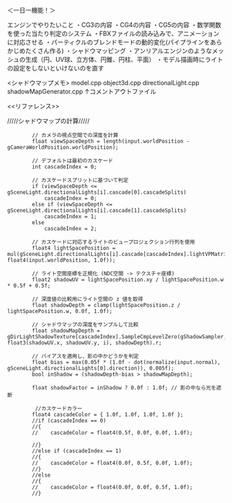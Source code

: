 ＜一日一機能！＞

エンジンでやりたいこと
・CG3の内容
・CG4の内容
・CG5の内容
・数学関数を使った当たり判定のシステム
・FBXファイルの読み込みで、アニメーションに対応させる
・パーティクルのブレンドモードの動的変化(パイプラインをあらかじめたくさん作る)
・シャドウマッピング
・アンリアルエンジンのようなメッシュの生成（円、UV球、立方体、円錐、円柱、平面）
・モデル描画時にライトの設定をしないといけないのを直す

<シャドウマップメモ>
model.cpp
object3d.cpp
directionalLight.cpp
shadowMapGenerator.cpp
↑コメントアウトファイル


<<リファレンス>>

 /////シャドウマップの計算/////
            
            // カメラの視点空間での深度を計算
            float viewSpaceDepth = length(input.worldPosition - gCameraWorldPosition.worldPosition);

            // デフォルトは最初のカスケード
            int cascadeIndex = 0;

            // カスケードスプリットに基づいて判定
            if (viewSpaceDepth <= gSceneLight.directionalLights[i].cascade[0].cascadeSplits)
                cascadeIndex = 0;
            else if (viewSpaceDepth <= gSceneLight.directionalLights[i].cascade[1].cascadeSplits)
                cascadeIndex = 1;
            else
                cascadeIndex = 2;
    
            // カスケードに対応するライトのビュープロジェクション行列を使用
            float4 lightSpacePosition = mul(gSceneLight.directionalLights[i].cascade[cascadeIndex].lightVPMatrix, float4(input.worldPosition, 1.0f));

            // ライト空間座標を正規化 (NDC空間 -> テクスチャ座標)
            float2 shadowUV = lightSpacePosition.xy / lightSpacePosition.w * 0.5f + 0.5f;

            // 深度値の比較用にライト空間の z 値を取得
            float shadowDepth = clamp(lightSpacePosition.z / lightSpacePosition.w, 0.0f, 1.0f);
    
            // シャドウマップの深度をサンプルして比較
            float shadowMapDepth = gDirLightShadowTexture[cascadeIndex].SampleCmpLevelZero(gShadowSampler, float3(shadowUV.x, shadowUV.y, i), shadowDepth).r;
            
            // バイアスを適用し、影の中かどうかを判定
            float bias = max(0.05f * (1.0f - dot(normalize(input.normal), gSceneLight.directionalLights[0].direction)), 0.005f);
            bool inShadow = (shadowDepth-bias > shadowMapDepth);

            float shadowFactor = inShadow ? 0.0f : 1.0f; // 影の中なら光を遮断
            
             //カスケードカラー
            float4 cascadeColor = { 1.0f, 1.0f, 1.0f, 1.0f };
            //if (cascadeIndex == 0)
            //{
            //    cascadeColor = float4(0.5f, 0.0f, 0.0f, 1.0f);

            //}
            //else if (cascadeIndex == 1)
            //{
            //    cascadeColor = float4(0.0f, 0.5f, 0.0f, 1.0f);
            //}
            //else
            //{
            //    cascadeColor = float4(0.0f, 0.0f, 0.5f, 1.0f);
            //}
            